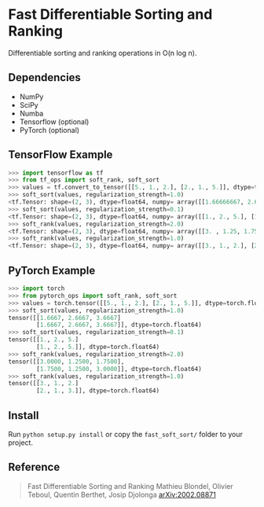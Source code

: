 
Fast Differentiable Sorting and Ranking
=======================================

Differentiable sorting and ranking operations in O(n log n).

Dependencies
------------

* NumPy
* SciPy
* Numba
* Tensorflow (optional)
* PyTorch (optional)

TensorFlow Example
-------------------

```python
>>> import tensorflow as tf
>>> from tf_ops import soft_rank, soft_sort
>>> values = tf.convert_to_tensor([[5., 1., 2.], [2., 1., 5.]], dtype=tf.float64)
>>> soft_sort(values, regularization_strength=1.0)
<tf.Tensor: shape=(2, 3), dtype=float64, numpy= array([[1.66666667, 2.66666667, 3.66666667], [1.66666667, 2.66666667, 3.66666667]])>
>>> soft_sort(values, regularization_strength=0.1)
<tf.Tensor: shape=(2, 3), dtype=float64, numpy= array([[1., 2., 5.], [1., 2., 5.]])>
>>> soft_rank(values, regularization_strength=2.0)
<tf.Tensor: shape=(2, 3), dtype=float64, numpy= array([[3. , 1.25, 1.75], [1.75, 1.25, 3. ]])>
>>> soft_rank(values, regularization_strength=1.0)
<tf.Tensor: shape=(2, 3), dtype=float64, numpy= array([[3., 1., 2.], [2., 1., 3.]])>
```

PyTorch Example
---------------

```python
>>> import torch
>>> from pytorch_ops import soft_rank, soft_sort
>>> values = torch.tensor([[5., 1., 2.], [2., 1., 5.]], dtype=torch.float64)
>>> soft_sort(values, regularization_strength=1.0)
tensor([[1.6667, 2.6667, 3.6667]
        [1.6667, 2.6667, 3.6667]], dtype=torch.float64)
>>> soft_sort(values, regularization_strength=0.1)
tensor([[1., 2., 5.]
        [1., 2., 5.]], dtype=torch.float64)
>>> soft_rank(values, regularization_strength=2.0)
tensor([[3.0000, 1.2500, 1.7500],
        [1.7500, 1.2500, 3.0000]], dtype=torch.float64)
>>> soft_rank(values, regularization_strength=1.0)
tensor([[3., 1., 2.]
        [2., 1., 3.]], dtype=torch.float64)
```


Install
--------

Run `python setup.py install` or copy the `fast_soft_sort/` folder to your
project.


Reference
------------

> Fast Differentiable Sorting and Ranking
> Mathieu Blondel, Olivier Teboul, Quentin Berthet, Josip Djolonga
> [arXiv:2002.08871](https://arxiv.org/abs/2002.08871)

